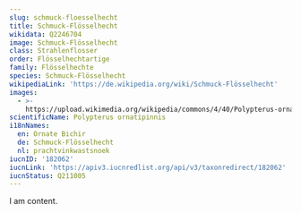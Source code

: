 ```yaml
---
slug: schmuck-floesselhecht
title: Schmuck-Flösselhecht
wikidata: Q2246704
image: Schmuck-Flösselhecht
class: Strahlenflosser
order: Flösselhechtartige
family: Flösselhechte
species: Schmuck-Flösselhecht
wikipediaLink: 'https://de.wikipedia.org/wiki/Schmuck-Flösselhecht'
images:
  - >-
    https://upload.wikimedia.org/wikipedia/commons/4/40/Polypterus-ornatipinnis.jpg
scientificName: Polypterus ornatipinnis
i18nNames:
  en: Ornate Bichir
  de: Schmuck-Flösselhecht
  nl: prachtvinkwastsnoek
iucnID: '182062'
iucnLink: 'https://apiv3.iucnredlist.org/api/v3/taxonredirect/182062'
iucnStatus: Q211005
---
```


I am content.

